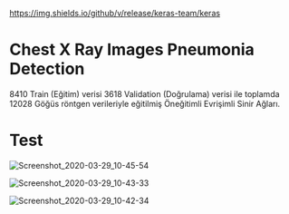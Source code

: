 https://img.shields.io/github/v/release/keras-team/keras

# Chest X Ray Images Pneumonia Detection

8410 Train (Eğitim) verisi 3618 Validation (Doğrulama) verisi ile toplamda 12028 Göğüs röntgen verileriyle eğitilmiş Öneğitimli Evrişimli Sinir Ağları.

# Test

![Screenshot_2020-03-29_10-45-54](https://user-images.githubusercontent.com/54184905/77843966-ca432b00-71aa-11ea-86d1-38cd9e108b54.png)

![Screenshot_2020-03-29_10-43-33](https://user-images.githubusercontent.com/54184905/77843968-cadbc180-71aa-11ea-8f49-2fb4f841c27c.png)

![Screenshot_2020-03-29_10-42-34](https://user-images.githubusercontent.com/54184905/77843969-cb745800-71aa-11ea-8656-14e6eeb986b7.png)

